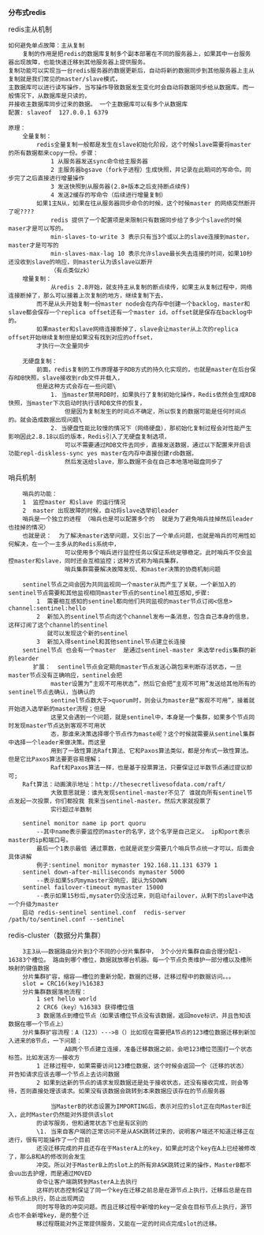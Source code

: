 **分布式redis**

redis主从机制
    
    如何避免单点故障：主从复制
        复制的作用是把redis的数据库复制多个副本部署在不同的服务器上，如果其中一台服务器出现故障，也能快速迁移到其他服务器上提供服务。
    复制功能可以实现当一台redis服务器的数据更新后，自动将新的数据同步到其他服务器上主从复制就是我们常见的master/slave模式， 
    主数据库可以进行读写操作，当写操作导致数据发生变化时会自动将数据同步给从数据库。而一般情况下，从数据库是只读的，
    并接收主数据库同步过来的数据。 一个主数据库可以有多个从数据库
    配置: slaveof  127.0.0.1 6379
    
    原理：
        全量复制：
            redis全量复制一般都是发生在slave初始化阶段，这个时候slave需要将master 的所有数据都来copy一份。步骤：
                1 从服务器发送sync命令给主服务器
                2 主服务器bgsave（fork子进程）生成快照，并记录在此期间的写命令。同步完了之后直接进行增量操作
                3 发送快照到从服务器(2.8+版本之后支持断点续传)
                4 发送2缓存的写命令（后续进行增量复制）
            如果1主N从，如果在往从服务器同步命令的时候，这个时候master 的网络突然断开了呢????
                redis 提供了一个配置项是来限制只有数据同步给了多少个slave的时候  maser才是可以写的。
                min-slaves-to-write 3 表示只有当3个或以上的slave连接到master，master才是可写的
                min-slaves-max-lag 10 表示允许slave最长失去连接的时间，如果10秒还没收到slave的响应，则master认为该slave以断开                
                （有点类似zk）
        增量复制：
                从redis 2.8开始，就支持主从复制的断点续传，如果主从复制过程中，网络连接断掉了，那么可以接着上次复制的地方，继续复制下去，
            而不是从头开始复制一份master node会在内存中创建一个backlog，master和slave都会保存一个replica offset还有一个master id，offset就是保存在backlog中的。
            如果master和slave网络连接断掉了，slave会让master从上次的replica offset开始继续复制但是如果没有找到对应的offset，
            才执行一次全量同步
            
        无硬盘复制：
            前面，redis复制的工作原理基于RDB方式的持久化实现的，也就是master在后台保存RDB快照，slave接收到rdb文件并载入，
            但是这种方式会存在一些问题\
                1. 当master禁用RDB时，如果执行了复制初始化操作，Redis依然会生成RDB快照，当master下次启动时执行该RDB文件的恢复，
                    但是因为复制发生的时间点不确定，所以恢复的数据可能是任何时间点的。就会造成数据出现问题\
                2. 当硬盘性能比较慢的情况下（网络硬盘），那初始化复制过程会对性能产生影响因此2.8.18以后的版本，Redis引入了无硬盘复制选项，
                    可以不需要通过RDB文件去同步，直接发送数据，通过以下配置来开启该功能repl-diskless-sync yes master在内存中直接创建rdb数据，
                    然后发送给slave，那么数据不会在自己本地落地磁盘同步了
    
哨兵机制
        
        哨兵的功能：
        1  监控master 和slave 的运行情况
        2  master 出现故障的时候，自动将slave选举初leader
        哨兵是一个独立的进程 （哨兵也是可以配置多个的  就是为了避免哨兵挂掉然后leader也挂掉的情况）
        也就是说：  为了解决master选举问题，又引出了一个单点问题，也就是哨兵的可用性如何解决，在一个一主多从的Redis系统中，
                    可以使用多个哨兵进行监控任务以保证系统足够稳定。此时哨兵不仅会监控master和slave，同时还会互相监控；这种方式称为哨兵集群，
                    哨兵集群需要解决故障发现、和master决策的协商机制问题
        
        sentinel节点之间会因为共同监视同一个master从而产生了关联，一个新加入的sentinel节点需要和其他监视相同master节点的sentinel相互感知,步骤:
            1  需要相互感知的sentinel都向他们共同监视的master节点订阅<信息> channel:sentinel:hello
            2  新加入的sentinel节点向这个channel发布一条消息，包含自己本身的信息，这样订阅了这个channel的sentinel
               就可以发现这个新的sentinel
            3  新加入得sentinel和其他sentinel节点建立长连接               
        sentinel节点 也会有一个master  是通过sentinel-master 来选举redis集群的新的learder
           扩展：  sentinel节点会定期向master节点发送心跳包来判断存活状态，一旦master节点没有正确响应，sentinel会把
                master设置为“主观不可用状态”，然后它会把“主观不可用”发送给其他所有的sentinel节点去确认，当确认的
                sentinel节点数大于>quorum时，则会认为master是“客观不可用”，接着就开始进入选举新的master流程；但是
                这里又会遇到一个问题，就是sentinel中，本身是一个集群，如果多个节点同时发现master节点达到客观不可用状
                态，那谁来决策选择哪个节点作为maste呢？这个时候就需要从sentinel集群中选择一个leader来做决策。而这里
                用到了一致性算法Raft算法、它和Paxos算法类似，都是分布式一致性算法。但是它比Paxos算法要更容易理解；
                Raft和Paxos算法一样，也是基于投票算法，只要保证过半数节点通过提议即可;
        Raft算法：动画演示地址：http://thesecretlivesofdata.com/raft/
                大致意思就是：谁先发现sentinel-master不见了 谁就向所有sentinel节点发起一次投票，你们都投我 我来当sentinel-master。然后大家就投票了
                实行超过半数制
        
        sentinel monitor name ip port quoru
            --其中name表示要监控的master的名字，这个名字是自己定义。 ip和port表示master的ip和端口号。 
            最后一个1表示最低 通过票数，也就是说至少需要几个哨兵节点统一才可以，后面会具体讲解  
            例子:sentinel monitor mymaster 192.168.11.131 6379 1
        sentinel down-after-milliseconds mymaster 5000 
            --表示如果5s内mymaster没响应，就认为SDOWN
        sentinel failover-timeout mymaster 15000 
            --表示如果15秒后,mysater仍没活过来，则启动failover，从剩下的slave中选一个升级为master
        启动 redis-sentinel sentinel.conf  redis-server /path/to/sentinel.conf --sentinel
        
        
redis-cluster（数据分片集群）
    
        3主3从——数据路由分片到3个不同的小分片集群中， 3个小分片集群自由合理分配1-16383个槽位。 路由到哪个槽位，数据就放哪台机器。每一个节点负责维护一部分槽以及槽所映射的键值数据
        分片集群扩容，缩容——槽位的重新分配，数据的迁移，迁移过程中的数据访问。。。
        slot = CRC16(key)%16383 
        分片集群数据落地流程：
            1 set hello world
            2 CRC6（key）%16383 获得槽位值
            3 数据落点到槽位节点（如果该槽位节点没有该数据，返回move标识，并且告知该数据在哪一个节点上）
        分片集群扩容流程：A（123）--->B（）比如现在需要把A节点的123槽位数据迁移到新加入进来的B节点，一下问题：
                    AB两个节点建立连接，准备迁移数据之前，会吧123槽位范围打一个状态标签。比如发送方——接收方
            1 迁移过程中，如果需要访问123槽位数据，这个时候会返回一个（迁移的状态） 并告知请求应该去哪一个节点上去访问数据
            2 如果到达新的节点的请求发现数据还是处于接收状态，还没有接收完成，则会等待，否则直接处理该请求。如果没有该数据会跳转到本来数据应该存在的节点服务器
            
                当MasterB的状态设置为IMPORTING后，表示对应的slot正在向MasterB迁入，此时Master仍然能对外提供该slot
            的读写服务，但和通常状态下也是有区别的
            \1. 当来自客户端的正常访问不是从ASK跳转过来的，说明客户端还不知道迁移正在进行，很有可能操作了一个目前
            还没迁移完成的并且还存在于MasterA上的key，如果此时这个key在A上已经被修改了，那么B和A的修改则会发生
            冲突。所以对于MasterB上的slot上的所有非ASK跳转过来的操作，MasterB都不会uu出去护理，而是通过MOVED
            命令让客户端跳转到MasterA上去执行
            这样的状态控制保证了同一个key在迁移之前总是在源节点上执行，迁移后总是在目标节点上执行，防止出现两边
            同时写导致的冲突问题。而且迁移过程中新增的key一定会在目标节点上执行，源节点也不会新增key，是的整个迁
            移过程既能对外正常提供服务，又能在一定的时间点完成slot的迁移。
                

        
        